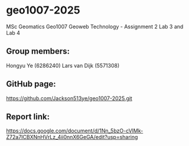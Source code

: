# geo1007-2025

MSc Geomatics Geo1007 Geoweb Technology - Assignment 2
Lab 3 and Lab 4

## Group members:
Hongyu Ye (6286240)
Lars van Dijk (5571308)

## GitHub page:
https://github.com/Jackson513ye/geo1007-2025.git

## Report link:
https://docs.google.com/document/d/1Nn_5bzO-cVlMk-Z72a7ICBXNnHVrLz_4ii0nnX6GeGA/edit?usp=sharing